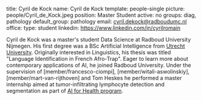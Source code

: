 title: Cyril de Kock 
name: Cyril de Kock 
template: people-single 
picture: people/Cyril_de_Kock.jpeg 
position: Master Student 
active: no
groups: diag, pathology
default_group: pathology
email: cyril.dekock@radboudumc.nl 
office: 
type: student 
linkedin: https://www.linkedin.com/in/cyrilromain

Cyril de Kock was a master's student Data Science at Radboud University Nijmegen. His first degree was a BSc Artificial Intelligence from [Utrecht University](https://www.uu.nl/en). Originally interested in Linguistics, his thesis was titled "Language Identification in French Afro-Trap". Eager to learn more about contemporary applications of AI, he joined Radboud University. Under the supervision of [member/francesco-ciompi], [member/witali-aswolinskiy], [member/mart-van-rijthoven] and Tom Heskes he performed a master internship aimed at tumor-infiltrating lymphocyte detection and segmentation as part of [AI for Health program](https://www.ai-for-health.nl/).
